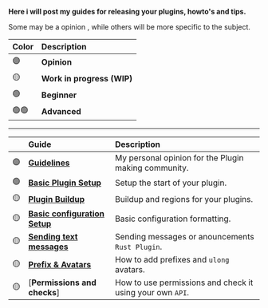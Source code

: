 **Here i will post my guides for releasing your plugins, howto's and tips.**

Some may be a opinion , while others will be more specific to the subject.

| Color | Description |
| :--- | :--- |
| 🟣 | **Opinion** |
| 🟡 | **Work in progress (WIP)** |
| 🟢 | **Beginner** |
| 🟢🟢 | **Advanced** |

---
| | Guide | Description |
| :--- | :--- | :--- |
| :purple_circle: | [**Guidelines**](https://github.com/KrunghCrow/Plugin-Guidelines/blob/main/Guidelines.md) |  My personal opinion for the Plugin making community.|
| 🟢 | [**Basic Plugin Setup**](https://github.com/KrunghCrow/Plugin-Guidelines/blob/main/BasicPluginSetup.md) | Setup the start of your plugin. |
| :yellow_circle: | [**Plugin Buildup**](https://github.com/KrunghCrow/Plugin-Guidelines/blob/main/Plugin%20Buildup.md) | Buildup and regions for your plugins. |
| :yellow_circle: | [**Basic configuration Setup**](https://github.com/KrunghCrow/Plugin-Guidelines/blob/main/Basic%20configuration%20Setup.md)| Basic configuration formatting. |
| :yellow_circle: | [**Sending text messages**](https://github.com/KrunghCrow/Plugin-Guidelines/blob/main/Sending%20text%20messages.md)| Sending messages or anouncements `Rust Plugin`. |
| :yellow_circle: | [**Prefix & Avatars**](https://github.com/KrunghCrow/Plugin-Guidelines/blob/main/Prefix%20%26%20Avatars.md) | How to add prefixes and `ulong` avatars. |
| :yellow_circle: | [**Permissions and checks**] | How to use permissions and check it using your own `API`. |
